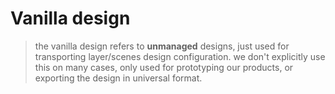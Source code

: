 # Vanilla design

> the vanilla design refers to **unmanaged** designs, just used for transporting layer/scenes design configuration. we don't explicitly use this on many cases, only used for prototyping our products, or exporting the design in universal format.